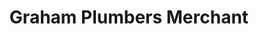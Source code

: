 ---
title: "Graham Plumbers Merchant"
url: /livingston/graham-plumbers-merchant/
shop: Eisenwaren
---